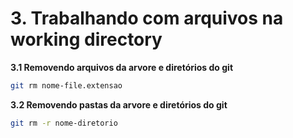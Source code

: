 # 3. Trabalhando com arquivos na working directory

**3.1 Removendo arquivos da arvore e diretórios do git**
```bash
git rm nome-file.extensao
```

**3.2 Removendo pastas da arvore e diretórios do git**
```bash
git rm -r nome-diretorio
```
